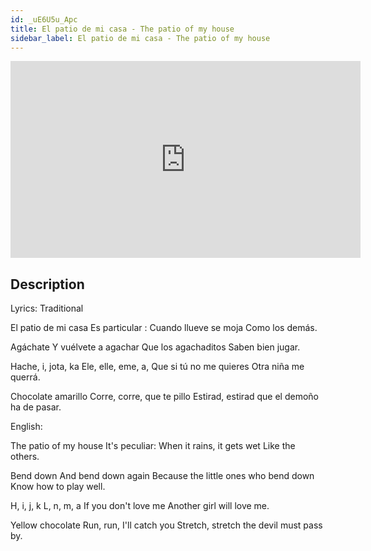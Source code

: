 ```yaml
---
id: _uE6U5u_Apc
title: El patio de mi casa - The patio of my house
sidebar_label: El patio de mi casa - The patio of my house
---
```


<iframe
  width="560"
  height="315"
  src="https://www.youtube.com/embed/_uE6U5u_Apc"
  title="YouTube video player"
  frameborder="0"
  allow="accelerometer; autoplay; clipboard-write; encrypted-media; gyroscope; picture-in-picture; web-share"
  referrerpolicy="strict-origin-when-cross-origin"
  allowfullscreen
></iframe>

## Description

Lyrics: Traditional

El patio de mi casa
Es particular :
Cuando llueve se moja
Como los demás.

Agáchate
Y vuélvete a agachar
Que los agachaditos
Saben bien jugar.

Hache, i, jota, ka
Ele, elle, eme, a,
Que si tú no me quieres
Otra niña me querrá.

Chocolate amarillo
Corre, corre, que te pillo
Estirad, estirad
que el demoño ha de pasar.

English:

The patio of my house
It's peculiar:
When it rains, it gets wet
Like the others.

Bend down
And bend down again
Because the little ones who bend down
Know how to play well.

H, i, j, k
L, n, m, a
If you don't love me
Another girl will love me.

Yellow chocolate
Run, run, I'll catch you
Stretch, stretch
the devil must pass by.
